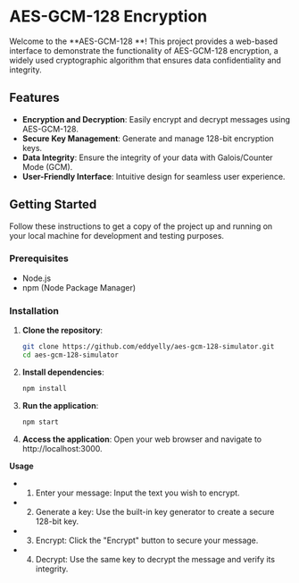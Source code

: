 # AES-GCM-128 Encryption 

Welcome to the **AES-GCM-128 **! This project provides a web-based interface to demonstrate the functionality of AES-GCM-128 encryption, a widely used cryptographic algorithm that ensures data confidentiality and integrity.

## Features

- **Encryption and Decryption**: Easily encrypt and decrypt messages using AES-GCM-128.
- **Secure Key Management**: Generate and manage 128-bit encryption keys.
- **Data Integrity**: Ensure the integrity of your data with Galois/Counter Mode (GCM).
- **User-Friendly Interface**: Intuitive design for seamless user experience.

## Getting Started

Follow these instructions to get a copy of the project up and running on your local machine for development and testing purposes.

### Prerequisites

- Node.js
- npm (Node Package Manager)

### Installation

1. **Clone the repository**:
   ```bash
   git clone https://github.com/eddyelly/aes-gcm-128-simulator.git
   cd aes-gcm-128-simulator

2. **Install dependencies**:
   ```bash
   npm install

3. **Run the application**:
   ```bash
   npm start

4. **Access the application**:
   Open your web browser and navigate to http://localhost:3000.

**Usage**
- 1. Enter your message: Input the text you wish to encrypt.
- 2. Generate a key: Use the built-in key generator to create a secure 128-bit key.
- 3. Encrypt: Click the "Encrypt" button to secure your message.
- 4. Decrypt: Use the same key to decrypt the message and verify its integrity.
    
